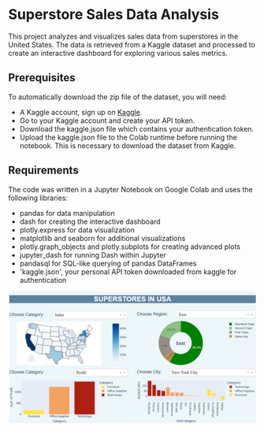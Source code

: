 # Superstore Sales Data Analysis 

This project analyzes and visualizes sales data from superstores in the United States. The data is retrieved from a Kaggle dataset and processed to create an interactive dashboard for exploring various sales metrics.

## Prerequisites

To automatically download the zip file of the dataset, you will need:


  - A Kaggle account, sign up on [Kaggle](https://www.kaggle.com/).
  - Go to your Kaggle account and create your API token.
  - Download the kaggle.json file which contains your authentication token.
  - Upload the kaggle.json file to the Colab runtime before running the notebook. This is necessary to download the dataset from Kaggle.


## Requirements

The code was written in a Jupyter Notebook on Google Colab and uses the following libraries:

- pandas for data manipulation
- dash for creating the interactive dashboard
- plotly.express for data visualization
- matplotlib and seaborn for additional visualizations
- plotly.graph_objects and plotly.subplots for creating advanced plots
- jupyter_dash for running Dash within Jupyter
- pandasql for SQL-like querying of pandas DataFrames
- 'kaggle.json', your personal API token downloaded from kaggle for authentication

![Dashboard](assets/dashboard.png)


